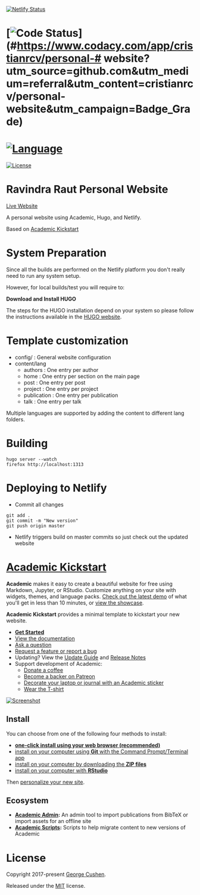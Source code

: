 <!-- Build Status -->
[![Netlify Status](https://api.netlify.com/api/v1/badges/eb9743e0-12bd-41ac-b8e9-0ffb7132265f/deploy-status)](https://app.netlify.com/sites/ravindra-raut2/deploys)  

# <!-- Code status -->
# [![Code Status](#https://api.codacy.com/project/badge/Grade/cb48abdc642a4c159705ae77188fbf5a)](#https://www.codacy.com/app/cristianrcv/personal-# website?utm_source=github.com&amp;utm_medium=referral&amp;utm_content=cristianrcv/personal-website&amp;utm_campaign=Badge_Grade)

# <!-- Main Repository language -->
# [![Language](https://img.shields.io/badge/language-Shell-yellowgreen.svg)](https://img.shields.io/badge/language-JavaScript-brightgreen.svg)

<!-- Repository License -->
[![License](https://img.shields.io/badge/License-MIT-yellow.svg)](https://github.com/ravindra-raut/personal-website/blob/master/LICENSE.md)


Ravindra Raut Personal Website
=============================

[Live Website](https://ravindra-raut2.netlify.app/)


A personal website using Academic, Hugo, and Netlify.

Based on [Academic Kickstart](https://github.com/sourcethemes/academic-kickstart.git)


# System Preparation

Since all the builds are performed on the Netlify platform you don't really need to run any system setup.

However, for local builds/test you will require to:

**Download and Install HUGO**

The steps for the HUGO installation depend on your system so please follow the instructions available in the [HUGO website](https://gohugo.io/getting-started/installing/).


# Template customization


- config/ : General website configuration
- content/lang
    - authors : One entry per author
    - home : One entry per section on the main page
    - post : One entry per post
    - project : One entry per project
    - publication : One entry per publication
    - talk : One entry per talk

Multiple languages are supported by adding the content to different lang folders.


# Building

```shell
hugo server --watch
firefox http://localhost:1313
```

# Deploying to Netlify

- Commit all changes
```shell
git add .
git commit -m "New version"
git push origin master
```

- Netlify triggers build on master commits so just check out the updated website


# [Academic Kickstart](https://sourcethemes.com/academic/)

**Academic** makes it easy to create a beautiful website for free using Markdown, Jupyter, or RStudio. Customize anything on your site with widgets, themes, and language packs. [Check out the latest demo](https://academic-demo.netlify.com/) of what you'll get in less than 10 minutes, or [view the showcase](https://sourcethemes.com/academic/#expo).

**Academic Kickstart** provides a minimal template to kickstart your new website.

- [**Get Started**](#install)
- [View the documentation](https://sourcethemes.com/academic/docs/)
- [Ask a question](http://discuss.gohugo.io/)
- [Request a feature or report a bug](https://github.com/gcushen/hugo-academic/issues)
- Updating? View the [Update Guide](https://sourcethemes.com/academic/docs/update/) and [Release Notes](https://sourcethemes.com/academic/updates/)
- Support development of Academic:
  - [Donate a coffee](https://paypal.me/cushen)
  - [Become a backer on Patreon](https://www.patreon.com/cushen)
  - [Decorate your laptop or journal with an Academic sticker](https://www.redbubble.com/people/neutreno/works/34387919-academic)
  - [Wear the T-shirt](https://academic.threadless.com/)

[![Screenshot](https://raw.githubusercontent.com/gcushen/hugo-academic/master/academic.png)](https://github.com/gcushen/hugo-academic/)

## Install

You can choose from one of the following four methods to install:

* [**one-click install using your web browser (recommended)**](https://sourcethemes.com/academic/docs/install/#install-with-web-browser)
* [install on your computer using **Git** with the Command Prompt/Terminal app](https://sourcethemes.com/academic/docs/install/#install-with-git)
* [install on your computer by downloading the **ZIP files**](https://sourcethemes.com/academic/docs/install/#install-with-zip)
* [install on your computer with **RStudio**](https://sourcethemes.com/academic/docs/install/#install-with-rstudio)

Then [personalize your new site](https://sourcethemes.com/academic/docs/get-started/).

## Ecosystem

* **[Academic Admin](https://github.com/sourcethemes/academic-admin):** An admin tool to import publications from BibTeX or import assets for an offline site
* **[Academic Scripts](https://github.com/sourcethemes/academic-scripts):** Scripts to help migrate content to new versions of Academic


# License

Copyright 2017-present [George Cushen](https://georgecushen.com).

Released under the [MIT](https://github.com/sourcethemes/academic-kickstart/blob/master/LICENSE.md) license.
